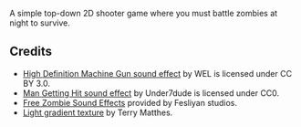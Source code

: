 A simple top-down 2D shooter game where you must battle zombies at night to survive.

## Credits

- [High Definition Machine Gun sound effect](https://soundbible.com/1575-High-Definition-Machine-Gun.html) by WEL is licensed under CC BY 3.0.
- [Man Getting Hit sound effect](https://freesound.org/people/Under7dude/sounds/163441) by Under7dude is licensed under CC0.
- [Free Zombie Sound Effects](https://www.fesliyanstudios.com/royalty-free-sound-effects-download/zombie-174) provided by Fesliyan studios.
- [Light gradient texture](https://www.terrymatthes.com/wp-content/uploads/2011/01/p_101_spriteTex_gradient.jpg) by Terry Matthes.

